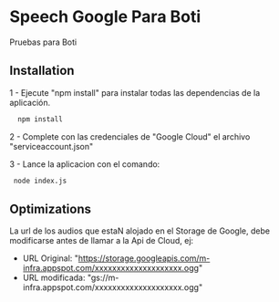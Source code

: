 
# Speech Google Para Boti

Pruebas para Boti


## Installation

1 - Ejecute "npm install" para instalar todas las dependencias de la aplicación.

```bash
  npm install
```
2 - Complete con las credenciales de "Google Cloud" el archivo "serviceaccount.json"

3 - Lance la aplicacion con el comando: 
 ```bash
  node index.js
```

    
## Optimizations

La url de los audios que estaN alojado en el Storage de Google, debe modificarse antes de llamar a la Api de Cloud, ej:

- URL Original: "https://storage.googleapis.com/m-infra.appspot.com/xxxxxxxxxxxxxxxxxxxx.ogg"
- URL modificada: "gs://m-infra.appspot.com/xxxxxxxxxxxxxxxxxxxx.ogg"

